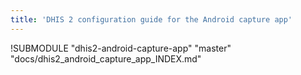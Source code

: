 ```yaml
---
title: 'DHIS 2 configuration guide for the Android capture app'
---
```

<!--DHIS2-SECTION-ID:index-->

!SUBMODULE "dhis2-android-capture-app" "master" "docs/dhis2_android_capture_app_INDEX.md"